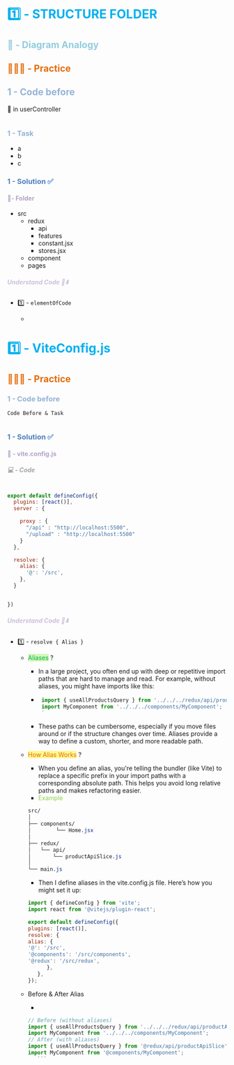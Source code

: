 # <font color="#00b0f0">1️⃣ - STRUCTURE FOLDER </font>

## <font color="#92cddc">📝 - Diagram Analogy</font>

## <font color="#e36c09">👨🏾‍💻 - Practice</font>

## <font color="#95b3d7">1 - Code before</font>

🧩 in userController 

```jsx


```

### <font color="#95b3d7">1 - Task</font>

- a
- b
- c 

### <font color="#4f81bd">1 - Solution ✅ </font>

#### <font color="#b2a2c7">🧩-  Folder</font>

- src
   - redux
        - api
        - features
        - constant.jsx
        - stores.jsx
   - component
   - pages

##### <font color="#ccc1d9">Understand Code 🤔⬇️</font>

- 1️⃣ - `elementOfCode`

	- 


# <font color="#00b0f0">1️⃣ -  ViteConfig.js</font>

## <font color="#e36c09">👨🏾‍💻 - Practice</font>

### <font color="#95b3d7">1 - Code before</font>

`Code Before & Task`

```jsx

```

### <font color="#4f81bd">1  - Solution ✅ </font>


#### <font color="#b2a2c7">🧩 - vite.config.js</font>

##### <font color="#a5a5a5">💻 - Code</font>


```jsx

export default defineConfig({
  plugins: [react()],
  server : {

    proxy : {
      "/api" : "http://localhost:5500",
      "/upload" : "http://localhost:5500"
    }
  },

  resolve: {
    alias: {
      '@': '/src',
    },
  }


})

```

##### <font color="#ccc1d9">Understand Code 🤔⬇️</font>

- 1️⃣ - `resolve { Alias }`

	- <span style="background:#d3f8b6"><font color="#00b050">Aliases</font></span> ?
      - In a large project, you often end up with deep or repetitive import paths that are hard to manage and read. For example, without aliases, you might have imports like this:
      - ```js
         import { useAllProductsQuery } from '../../../redux/api/productApiSlice';
         import MyComponent from '../../../components/MyComponent';
         `
      - These paths can be cumbersome, especially if you move files around or if the structure changes over time. Aliases provide a way to define a custom, shorter, and more readable path.
   
   -  <span style="background:#fff88f"><font color="#e36c09">How Alias Works</font></span> ?
      - When you define an alias, you're telling the bundler (like Vite) to replace a specific prefix in your import paths with a corresponding absolute path. This helps you avoid long relative paths and makes refactoring easier.
      - <font color="#92d050">Example</font>
      ```css
      src/
      │
      ├── components/
      │        └── Home.jsx
      │
      ├── redux/
      │   └── api/
      │       └── productApiSlice.js
      │
      └── main.js
      ```
      - Then I define aliases in the vite.config.js file. Here’s how you might set it up:

      ```js
      import { defineConfig } from 'vite';
      import react from '@vitejs/plugin-react';

      export default defineConfig({
      plugins: [react()],
      resolve: {
      alias: {
      '@': '/src',
      '@components': '/src/components',
      '@redux': '/src/redux',
            },
         },
      });
      ```

   - Before & After Alias

      - 
      ```js
      // Before (without aliases)
      import { useAllProductsQuery } from '../../../redux/api/productApiSlice';
      import MyComponent from '../../../components/MyComponent';
      // After (with aliases)
      import { useAllProductsQuery } from '@redux/api/productApiSlice';
      import MyComponent from '@components/MyComponent';
         ```


